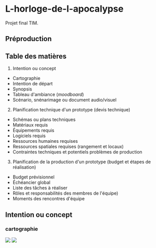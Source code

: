 # L-horloge-de-l-apocalypse
Projet final TIM.
## Préproduction

## Table des matières
1. Intention ou concept
- Cartographie
- Intention de départ
- Synopsis
- Tableau d'ambiance (*moodboard*)
- Scénario, snénarimage ou document audio/visuel
2. Planification technique d'un prototype (devis technique)
-  Schémas ou plans techniques
- Matériaux requis
- Équipements requis
- Logiciels requis
- Ressources humaines requises
- Ressources spatiales requises (rangement et locaux)
- Contraintes techniques et potentiels problèmes de production
3. Planification de la production d'un prototype (budget et étapes de réalisation)
- Budget prévisionnel
- Échéancier global
- Liste des tâches à réaliser
- Rôles et responsabilités des membres de l'équipe)
- Moments des rencontres d'équipe

## Intention ou concept

### cartographie

<img src= 'https://th.bing.com/th/id/OIP.-06ZDXRjMtoGXYSCpDlunwHaEK?pid=ImgDet&rs=1' ><img>
<img src= 'https://th.bing.com/th/id/OIP.-06ZDXRjMtoGXYSCpDlunwHaEK?pid=ImgDet&rs=1' ><img>